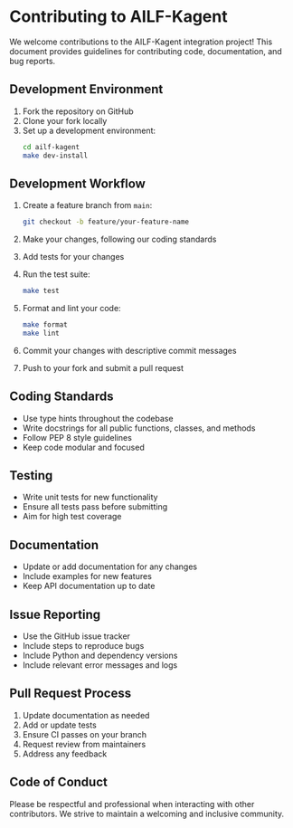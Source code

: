 # Contributing to AILF-Kagent

We welcome contributions to the AILF-Kagent integration project! This document provides guidelines for contributing code, documentation, and bug reports.

## Development Environment

1. Fork the repository on GitHub
2. Clone your fork locally
3. Set up a development environment:
   ```bash
   cd ailf-kagent
   make dev-install
   ```

## Development Workflow

1. Create a feature branch from `main`:
   ```bash
   git checkout -b feature/your-feature-name
   ```

2. Make your changes, following our coding standards

3. Add tests for your changes

4. Run the test suite:
   ```bash
   make test
   ```

5. Format and lint your code:
   ```bash
   make format
   make lint
   ```

6. Commit your changes with descriptive commit messages

7. Push to your fork and submit a pull request

## Coding Standards

- Use type hints throughout the codebase
- Write docstrings for all public functions, classes, and methods
- Follow PEP 8 style guidelines
- Keep code modular and focused

## Testing

- Write unit tests for new functionality
- Ensure all tests pass before submitting
- Aim for high test coverage

## Documentation

- Update or add documentation for any changes
- Include examples for new features
- Keep API documentation up to date

## Issue Reporting

- Use the GitHub issue tracker
- Include steps to reproduce bugs
- Include Python and dependency versions
- Include relevant error messages and logs

## Pull Request Process

1. Update documentation as needed
2. Add or update tests
3. Ensure CI passes on your branch
4. Request review from maintainers
5. Address any feedback

## Code of Conduct

Please be respectful and professional when interacting with other contributors. We strive to maintain a welcoming and inclusive community.
